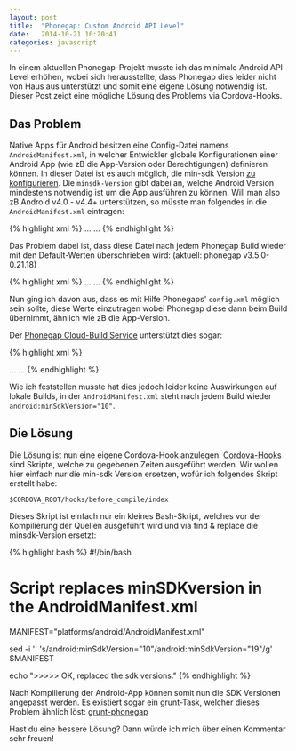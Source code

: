 ```yaml
---
layout: post
title:  "Phonegap: Custom Android API Level"
date:   2014-10-21 10:20:41
categories: javascript
---
```


In einem aktuellen Phonegap-Projekt musste ich das minimale Android API Level erhöhen, wobei sich herausstellte, dass Phonegap dies leider nicht von Haus aus unterstützt und somit eine eigene Lösung notwendig ist. Dieser Post zeigt eine mögliche Lösung des Problems via Cordova-Hooks.

## Das Problem ##

Native Apps für Android besitzen eine Config-Datei namens `AndroidManifest.xml`, in welcher Entwickler globale Konfigurationen einer Android App (wie zB die App-Version oder Berechtigungen) definieren können. In dieser Datei ist es auch möglich, die min-sdk Version [zu konfigurieren](http://developer.android.com/guide/topics/manifest/uses-sdk-element.html). Die `minsdk-Version` gibt dabei an, welche Android Version mindestens notwendig ist um die App ausführen zu können. Will man also zB Android v4.0 - v4.4+ unterstützen, so müsste man folgendes in die `AndroidManifest.xml` eintragen:

{% highlight xml %}
...
<uses-sdk android:minSdkVersion="15" android:targetSdkVersion="19" />
...
{% endhighlight %}

Das Problem dabei ist, dass diese Datei nach jedem Phonegap Build wieder mit den Default-Werten überschrieben wird: (aktuell: phonegap v3.5.0-0.21.18)

{% highlight xml %}
...
<uses-sdk android:minSdkVersion="10" android:targetSdkVersion="19" />
...
{% endhighlight %}

Nun ging ich davon aus, dass es mit Hilfe Phonegaps' `config.xml` möglich sein sollte, diese Werte einzutragen wobei Phonegap diese dann beim Build übernimmt, ähnlich wie zB die App-Version.

Der [Phonegap Cloud-Build Service](https://build.phonegap.com/) unterstützt dies sogar:

{% highlight xml %}
<!-- config.xml -->
...
<preference name="android-minSdkVersion" value="19" />
<preference name="android-targetSdkVersion" value="19" />
...
{% endhighlight %}

Wie ich feststellen musste hat dies jedoch leider keine Auswirkungen auf lokale Builds, in der `AndroidManifest.xml` steht nach jedem Build wieder `android:minSdkVersion="10"`.


## Die Lösung ##

Die Lösung ist nun eine eigene Cordova-Hook anzulegen. [Cordova-Hooks](https://github.com/apache/cordova-lib/blob/master/cordova-lib/templates/hooks-README.md) sind Skripte, welche zu gegebenen Zeiten ausgeführt werden. Wir wollen hier einfach nur die min-sdk Version ersetzen, wofür ich folgendes Skript erstellt habe:

`$CORDOVA_ROOT/hooks/before_compile/index`

Dieses Skript ist einfach nur ein kleines Bash-Skript, welches vor der Kompilierung der Quellen ausgeführt wird und via find & replace die minsdk-Version ersetzt:

{% highlight bash %}
#!/bin/bash
# Script replaces minSDKversion in the AndroidManifest.xml

MANIFEST="platforms/android/AndroidManifest.xml"

sed -i '' 's/android:minSdkVersion="10"/android:minSdkVersion="19"/g' $MANIFEST

echo ">>>>> OK, replaced the sdk versions."
{% endhighlight %}

Nach Kompilierung der Android-App können somit nun die SDK Versionen angepasst werden. Es existiert sogar ein grunt-Task, welcher dieses Problem ähnlich löst: [grunt-phonegap](https://github.com/logankoester/grunt-phonegap)

Hast du eine bessere Lösung? Dann würde ich mich über einen Kommentar sehr freuen!
